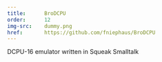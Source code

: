 ```yaml
---
title:      BroDCPU
order:      12
img-src:    dummy.png
href:       https://github.com/fniephaus/BroDCPU
---
```

DCPU-16 emulator written in Squeak Smalltalk